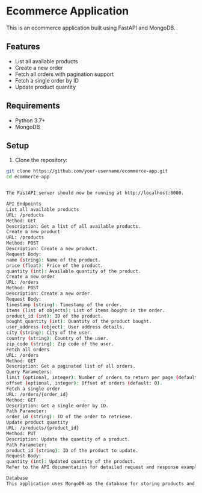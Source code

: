 # Ecommerce Application

This is an ecommerce application built using FastAPI and MongoDB.

## Features

- List all available products
- Create a new order
- Fetch all orders with pagination support
- Fetch a single order by ID
- Update product quantity

## Requirements

- Python 3.7+
- MongoDB

## Setup

1. Clone the repository:

```bash
git clone https://github.com/your-username/ecommerce-app.git
cd ecommerce-app


The FastAPI server should now be running at http://localhost:8000.

API Endpoints
List all available products
URL: /products
Method: GET
Description: Get a list of all available products.
Create a new product
URL: /products
Method: POST
Description: Create a new product.
Request Body:
name (string): Name of the product.
price (float): Price of the product.
quantity (int): Available quantity of the product.
Create a new order
URL: /orders
Method: POST
Description: Create a new order.
Request Body:
timestamp (string): Timestamp of the order.
items (list of objects): List of items bought in the order.
product_id (int): ID of the product.
bought_quantity (int): Quantity of the product bought.
user_address (object): User address details.
city (string): City of the user.
country (string): Country of the user.
zip_code (string): Zip code of the user.
Fetch all orders
URL: /orders
Method: GET
Description: Get a paginated list of all orders.
Query Parameters:
limit (optional, integer): Number of orders to return per page (default: 10).
offset (optional, integer): Offset of orders (default: 0).
Fetch a single order
URL: /orders/{order_id}
Method: GET
Description: Get a single order by ID.
Path Parameter:
order_id (string): ID of the order to retrieve.
Update product quantity
URL: /products/{product_id}
Method: PUT
Description: Update the quantity of a product.
Path Parameter:
product_id (string): ID of the product to update.
Request Body:
quantity (int): Updated quantity of the product.
Refer to the API documentation for detailed request and response examples.

Database
This application uses MongoDB as the database for storing products and orders. Make sure you have MongoDB installed and running locally. Update the MongoDB connection details in main.py if needed.








